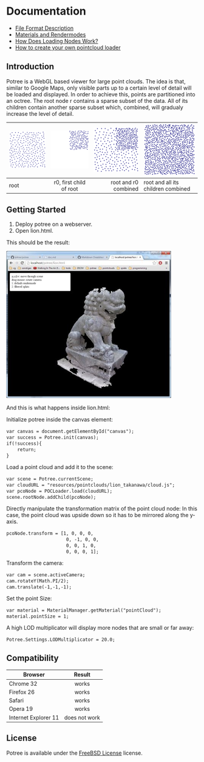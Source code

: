 # Documentation

* [File Format Description](./file_format.md)
* [Materials and Rendermodes](./materials_and_rendermodes.md)
* [How Does Loading Nodes Work?](./how_does_loading_nodes_work.md)
* [How to create your own pointcloud loader](how_to_create_your_own_pointcloud_loader.md)

## Introduction 

Potree is a WebGL based viewer for large point clouds. The idea is that, similar to Google Maps, only visible parts up to a certain level of detail 
will be loaded and displayed. In order to achieve this, points are partitioned into an octree.
The root node r contains a sparse subset of the data. All of its children contain another sparse subset which, combined, will gradualy increase 
the level of detail. 

| ![](./images/r.png "")        | ![](./images/r1.png "") | ![](./images/r_and_r1.png "") | ![](./images/r_and_rx.png "") |
| ------------- |:-------------:| -----:| --- |
| root          | r0, first child of root | root and r0 combined | root and all its children combined |

## Getting Started

1. Deploy potree on a webserver. 
2. Open lion.html.

This should be the result:

![](./images/lion_demo_screenshot.jpg)

And this is what happens inside lion.html:

Initialize potree inside the canvas element:

    var canvas = document.getElementById("canvas");
    var success = Potree.init(canvas);
    if(!success){
    	return;
    }
    
Load a point cloud and add it to the scene:

    var scene = Potree.currentScene;
    var cloudURL = "resources/pointclouds/lion_takanawa/cloud.js";    
    var pcoNode = POCLoader.load(cloudURL);
    scene.rootNode.addChild(pcoNode);
    
Directly manipulate the transformation matrix of the point cloud node:
In this case, the point cloud was upside down so it has to be mirrored along the y-axis.

    pcoNode.transform = [1, 0, 0, 0,
    				      0, -1, 0, 0,
    				      0, 0, 1, 0,
    				      0, 0, 0, 1];

Transform the camera:

    var cam = scene.activeCamera;
    cam.rotateY(Math.PI/2);
    cam.translate(-1,-1,-1);
    
Set the point Size:

    var material = MaterialManager.getMaterial("pointCloud");
    material.pointSize = 1;

A high LOD multiplicator will display more nodes that are small or far away:

	Potree.Settings.LODMultiplicator = 20.0;
	


## Compatibility

| Browser              | Result        |
| -------------------- |:-------------:|
| Chrome 32            | works         |
| Firefox 26           | works         |
| Safari               | works         |
| Opera 19             | works         |
| Internet Explorer 11 | does not work |


## License 

Potree is available under the [FreeBSD License](http://en.wikipedia.org/wiki/BSD_licenses) license.

